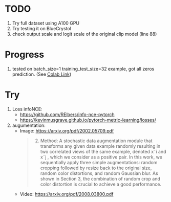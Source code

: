 # TODO
1. Try full dataset using A100 GPU
2. Try testing it on BlueCrystol
3. check output scale and logit scale of the original clip model (line 88)

# Progress
1. tested on batch_size=1 training_test_size=32 example, got all zeros prediction. (See [Colab Link](https://colab.research.google.com/drive/1CloDFzKibHliU_A1s3J5m-d1d6cfFfaq?usp=drive_link))


# Try
1. Loss infoNCE: 
    - https://github.com/RElbers/info-nce-pytorch
    - https://kevinmusgrave.github.io/pytorch-metric-learning/losses/
2. augumentation: 
    - Image: https://arxiv.org/pdf/2002.05709.pdf
        > 2. Method: A stochastic data augmentation module that transforms
    any given data example randomly resulting in two correlated views of the same example, denoted x˜i and x˜j ,
    which we consider as a positive pair. In this work, we
    sequentially apply three simple augmentations: random
    cropping followed by resize back to the original size, random color distortions, and random Gaussian blur. As
    shown in Section 3, the combination of random crop and
    color distortion is crucial to achieve a good performance.
    - Video: https://arxiv.org/pdf/2008.03800.pdf